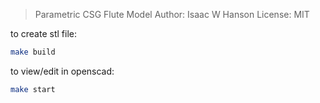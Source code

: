  > Parametric CSG Flute Model
 > Author: Isaac W Hanson
 > License: MIT

to create stl file:
```sh
make build
```

to view/edit in openscad:
```sh
make start
```
